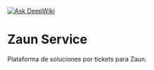 [![Ask DeepWiki](https://deepwiki.com/badge.svg)](https://deepwiki.com/KMBMarcos/ZaunService)
# Zaun Service

Plataforma de soluciones por tickets para Zaun.
